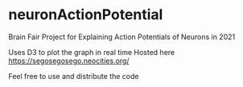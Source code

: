 # neuronActionPotential
Brain Fair Project for Explaining Action Potentials of Neurons in 2021

Uses D3 to plot the graph in real time
Hosted here https://segosegosego.neocities.org/

Feel free to use and distribute the code
